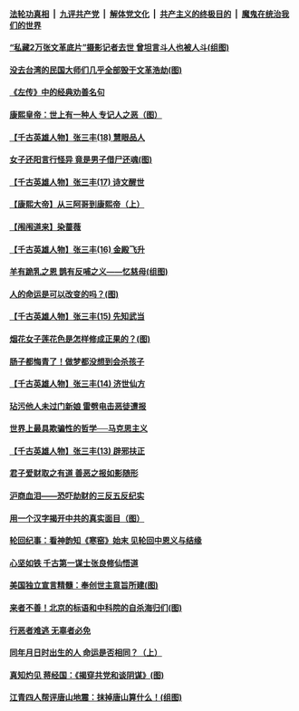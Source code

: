 ####  [法轮功真相](../../../../basic/blob/master/README.md?t=06241902) &nbsp;|&nbsp; [九评共产党](../../../../9ping.md/blob/master/README.md?t=06241902) &nbsp;|&nbsp; [解体党文化](../../../../jtdwh.md/blob/master/README.md?t=06241902)  &nbsp;|&nbsp; [共产主义的终极目的](../../../../gczydzjmd.md/blob/master/README.md?t=06241902) &nbsp;|&nbsp; [魔鬼在统治我们的世界](../../../../mgztzwmdsj.md/blob/master/README.md?t=06241902) 

#### [“私藏2万张文革底片”摄影记者去世 曾坦言斗人也被人斗(组图)](../pages/prog647/a102878442.md?t=06241902) 

#### [没去台湾的民国大师们几乎全部毁于文革浩劫(图)](../pages/prog647/a102878438.md?t=06241902) 

#### [《左传》中的经典劝善名句](../pages/prog647/a102877510.md?t=06241902) 

#### [康熙皇帝：世上有一种人 专记人之恶（图）](../pages/prog647/a102877478.md?t=06241902) 

#### [【千古英雄人物】张三丰(18) 慧眼品人](../pages/prog647/a102877321.md?t=06241902) 

#### [女子还阳言行怪异 竟是男子借尸还魂(图)](../pages/prog647/a102876593.md?t=06241902) 

#### [【千古英雄人物】张三丰(17) 诗文醒世](../pages/prog647/a102876526.md?t=06241902) 

#### [【康熙大帝】从三阿哥到康熙帝（上）](../pages/prog647/a102876250.md?t=06241902) 

#### [【闱闱道来】染蔷薇](../pages/prog647/a102876076.md?t=06241902) 

#### [【千古英雄人物】张三丰(16) 金殿飞升](../pages/prog647/a102876032.md?t=06241902) 

#### [羊有跪乳之恩 鹊有反哺之义——忆慈母(组图)](../pages/prog647/a102875584.md?t=06241902) 

#### [人的命运是可以改变的吗？(图)](../pages/prog647/a102875576.md?t=06241902) 

#### [【千古英雄人物】张三丰(15) 先知武当](../pages/prog647/a102875425.md?t=06241902) 

#### [烟花女子莲花色是怎样修成正果的？(图)](../pages/prog647/a102874724.md?t=06241902) 

#### [肠子都悔青了！做梦都没想到会杀孩子](../pages/prog647/a102874720.md?t=06241902) 

#### [【千古英雄人物】张三丰(14) 济世仙方](../pages/prog647/a102874590.md?t=06241902) 

#### [玷污他人未过门新娘 雷劈电击恶徒遭报](../pages/prog647/a102873878.md?t=06241902) 

#### [世界上最具欺骗性的哲学──马克思主义](../pages/prog647/a102873869.md?t=06241902) 

#### [【千古英雄人物】张三丰(13) 辟邪扶正](../pages/prog647/a102873790.md?t=06241902) 

#### [君子爱财取之有道 善恶之报如影随形](../pages/prog647/a102873721.md?t=06241902) 

#### [沪商血泪——恐吓劫财的三反五反纪实](../pages/prog647/a102873058.md?t=06241902) 

#### [用一个汉字揭开中共的真实面目（图）](../pages/prog647/a102873052.md?t=06241902) 

#### [轮回纪事：看神韵知《寒窑》始末 见轮回中恩义与结缘](../pages/prog647/a102872622.md?t=06241902) 

#### [心坚如铁 千古第一谋士张良修仙悟道](../pages/prog647/a102872238.md?t=06241902) 

#### [美国独立宣言精髓：奉创世主意旨所建(图)](../pages/prog647/a102872237.md?t=06241902) 

#### [来者不善！北京的标语和中科院的自杀海归们(图)](../pages/prog647/a102872214.md?t=06241902) 

#### [行恶者难逃 无辜者必免](../pages/prog647/a102871349.md?t=06241902) 

#### [同年月日时出生的人 命运是否相同？（上）](../pages/prog647/a102871336.md?t=06241902) 

#### [真知灼见 蒋经国：《揭穿共党和谈阴谋》(图)](../pages/prog647/a102870122.md?t=06241902) 

#### [江青四人帮评唐山地震：抹掉唐山算什么！(组图)](../pages/prog647/a102870109.md?t=06241902) 

